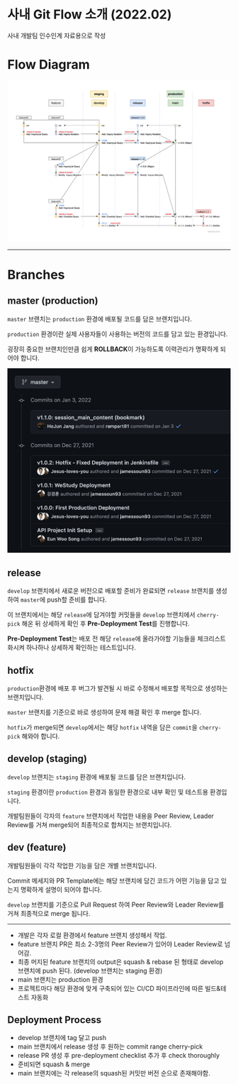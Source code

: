 # 사내 Git Flow 소개 (2022.02)

사내 개발팀 인수인계 자료용으로 작성

# Flow Diagram
![1](./images/1.png)

---

# Branches

## master (production)
`master` 브랜치는 `production` 환경에 배포될 코드를 담은 브랜치입니다.

`production` 환경이란 실제 사용자들이 사용하는 버전의 코드를 담고 있는 환경입니다.

굉장히 중요한 브랜치인만큼 쉽게 **ROLLBACK**이 가능하도록 이력관리가 명확하게 되어야 합니다.

![2](./images/2.png)

## release
`develop` 브랜치에서 새로운 버전으로 배포할 준비가 완료되면 `release` 브랜치를 생성하여 `master`에 push할 준비를 합니다.

이 브랜치에서는 해당 `release`에 담겨야할 커밋들을 `develop` 브랜치에서 `cherry-pick` 해온 뒤 상세하게 확인 후 **Pre-Deployment Test**를 진행합니다.  

**Pre-Deployment Test**는 배포 전 해당 `release`에 올라가야할 기능들을 체크리스트화시켜 하나하나 상세하게 확인하는 테스트입니다.

## hotfix
`production`환경에 배포 후 버그가 발견될 시 바로 수정해서 배포할 목적으로 생성하는 브랜치입니다.

`master` 브랜치를 기준으로 바로 생성하여 문제 해결 확인 후 merge 합니다.

`hotfix`가 merge되면 `develop`에서는 해당 `hotfix` 내역을 담은 `commit`을 `cherry-pick` 해와야 합니다.

## develop (staging)
`develop` 브랜치는 `staging` 환경에 배포될 코드를 담은 브랜치입니다.

`staging` 환경이란 `production` 환경과 동일한 환경으로 내부 확인 및 테스트용 환경입니다.

개발팀원들이 각자의 `feature` 브랜치에서 작업한 내용을 Peer Review, Leader Review를 거쳐 merge되어 최종적으로 합쳐지는 브랜치입니다.

## dev (feature)
개발팀원들이 각각 작업한 기능을 담은 개별 브랜치입니다.

Commit 메세지와 PR Template에는 해당 브랜치에 담긴 코드가 어떤 기능을 담고 있는지 명확하게 설명이 되어야 합니다.

`develop` 브랜치를 기준으로 Pull Request 하여 Peer Review와 Leader Review를 거쳐 최종적으로 merge 됩니다.

---

* 개발은 각자 로컬 환경에서 feature 브랜치 생성해서 작업.
* feature 브랜치 PR은 최소 2-3명의 Peer Review가 있어야 Leader Review로 넘어감.
* 최종 머지된 feature 브랜치의 output은 squash & rebase 된 형태로 develop 브랜치에 push 된다. (develop 브랜치는 staging 환경)
* main 브랜치는 production 환경
* 프로젝트마다 해당 환경에 맞게 구축되어 있는 CI/CD 파이프라인에 따른 빌드&테스트 자동화

## Deployment Process
* develop 브랜치에 tag 달고 push
* main 브랜치에서 release 생성 후 원하는 commit range cherry-pick
* release PR 생성 후 pre-deployment checklist 추가 후 check thoroughly
* 준비되면 squash & merge
* main 브랜치에는 각 release의 squash된 커밋만 버전 순으로 존재해야함.